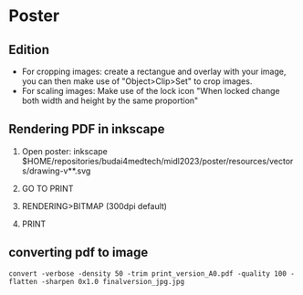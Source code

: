 # Poster

## Edition
* For cropping images: create a rectangue and overlay with your image, you can then make use of "Object>Clip>Set" to crop images.
* For scaling images: Make use of the lock icon "When locked change both width and height by the same proportion"

## Rendering  PDF in inkscape
1. Open poster: 
	inkscape $HOME/repositories/budai4medtech/midl2023/poster/resources/vectors/drawing-v**.svg


2. GO TO PRINT
3. RENDERING>BITMAP (300dpi default)
4. PRINT

## converting pdf to image
```
convert -verbose -density 50 -trim print_version_A0.pdf -quality 100 -flatten -sharpen 0x1.0 finalversion_jpg.jpg
```

